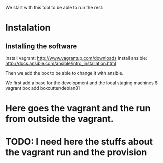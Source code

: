 We start with this tool to be able to run the rest:

# Instalation #

## Installing the software ##

Install vagrant: http://www.vagrantup.com/downloads
Install ansible: http://docs.ansible.com/ansible/intro_installation.html 

Then we add the box to be able to change it with ansible.

We first add a base for the development and the local staging machines
$ vagrant box add boxcutter/debian81

# Here goes the vagrant and the run from outside the vagrant.

# TODO: I need here the stuffs about the vagrant run and the provision